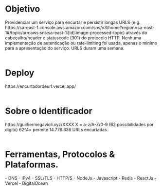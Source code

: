<h1>Objetivo</h1>
Providenciar um serviço para encurtar e persistir longas URLS (e.g. https://sa-east-1.console.aws.amazon.com/sns/v3/home?region=sa-east-1#/topic/arn:aws:sns:sa-east-1:[id]:image-processed-topic)
através do cabeçalho/header e statuscode (301) do protocolo HTTP. Nenhuma implementação de autenticação ou rate-limiting foi usada, apenas o minimo para a apresentação do serviço. URLS duram uma semana.

</br>
</br>
<h1>Deploy</h1>
https://encurtadordeurl.vercel.app/
</br>
</br>

<h1>Sobre o Identificador</h1>
https://guilhermegavioli.xyz/XXXX
X = a-z/A-Z/0-9 (62 possibilidades por digito)
62^4= permite 14.776.336 URLs encurtadas.
</br>
</br>

<h1>Ferramentas, Protocolos & Plataformas.</h1>
- DNS
- IPv4
- SSL/TLS
- HTTP/S
- NodeJs
- Javascript
- Redis
- ReactJs
- Vercel
- DigitalOcean

